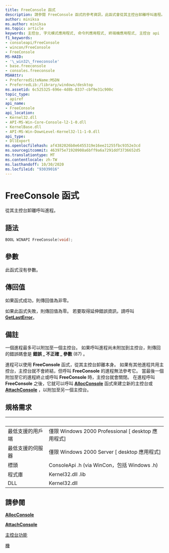 ```yaml
---
title: FreeConsole 函式
description: 請參閱 FreeConsole 函式的參考資訊，此函式會從其主控台卸離呼叫進程。
author: miniksa
ms.author: miniksa
ms.topic: article
keywords: 主控台, 字元模式應用程式, 命令列應用程式, 終端機應用程式, 主控台 api
f1_keywords:
- consoleapi/FreeConsole
- wincon/FreeConsole
- FreeConsole
MS-HAID:
- '\_win32\_freeconsole'
- base.freeconsole
- consoles.freeconsole
MSHAttr:
- PreferredSiteName:MSDN
- PreferredLib:/library/windows/desktop
ms.assetid: 6c525325-696e-4d8b-8337-cbf9e31c900c
topic_type:
- apiref
api_name:
- FreeConsole
api_location:
- Kernel32.dll
- API-MS-Win-Core-Console-l2-1-0.dll
- KernelBase.dll
- API-MS-Win-DownLevel-Kernel32-l1-1-0.dll
api_type:
- DllExport
ms.openlocfilehash: af4382026b8e6455319e16ee21255fbc9352e3cd
ms.sourcegitcommit: 463975e71920908a6bff9a6a7291ddf3736652d5
ms.translationtype: MT
ms.contentlocale: zh-TW
ms.lasthandoff: 10/30/2020
ms.locfileid: "93039016"
---
```

# <a name="freeconsole-function"></a>FreeConsole 函式

從其主控台卸離呼叫進程。

## <a name="syntax"></a>語法

```C
BOOL WINAPI FreeConsole(void);
```

## <a name="parameters"></a>參數

此函式沒有參數。

## <a name="return-value"></a>傳回值

如果函式成功，則傳回值為非零。

如果此函式失敗，則傳回值為零。 若要取得延伸錯誤資訊，請呼叫 [**GetLastError**](https://msdn.microsoft.com/library/windows/desktop/ms679360)。

## <a name="remarks"></a>備註

一個進程最多可以附加至一個主控台。 如果呼叫進程尚未附加到主控台，則傳回的錯誤碼會是 **錯誤 \_ 不正確 \_ 參數** (87) 。

進程可以使用 **FreeConsole** 函式，從其主控台卸離本身。 如果有其他進程共用主控台，主控台就不會終結，但呼叫 **FreeConsole** 的進程無法參考它。 當最後一個附加至它的進程終止或呼叫 **FreeConsole** 時，主控台就會關閉。 在進程呼叫 **FreeConsole** 之後，它就可以呼叫 [**AllocConsole**](allocconsole.md) 函式來建立新的主控台或 [**AttachConsole**](attachconsole.md) ，以附加至另一個主控台。

## <a name="requirements"></a>規格需求

| &nbsp; | &nbsp; |
|-|-|
| 最低支援的用戶端 | 僅限 Windows 2000 Professional \[ desktop 應用程式\] |
| 最低支援的伺服器 | 僅限 Windows 2000 Server \[ desktop 應用程式\] |
| 標頭 | ConsoleApi .h (via WinCon，包括 Windows .h)  |
| 程式庫 | Kernel32.dll .lib |
| DLL | Kernel32.dll |

## <a name="see-also"></a>請參閱

[**AllocConsole**](allocconsole.md)

[**AttachConsole**](attachconsole.md)

[主控台功能](console-functions.md)

[機](consoles.md)
